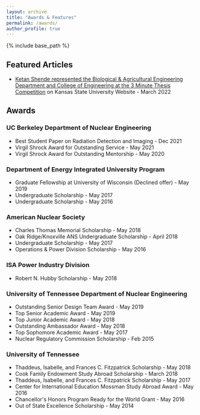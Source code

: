 ```yaml
---
layout: archive
title: "Awards & Features"
permalink: /awards/
author_profile: true
---
```


{% include base_path %}
## Featured Articles

* [Ketan Shende represented the Biological & Agricultural Engineering Department and College of Engineering at the 3 Minute Thesis Competition](https://www.k-state.edu/media/newsreleases/2022-03/3mt-winners3722.html) on Kansas State University Website - March 2022

## Awards
### UC Berkeley Department of Nuclear Engineering
* Best Student Paper on Radiation Detection and Imaging - Dec 2021
* Virgil Shrock Award for Outstanding Service - May 2021
* Virgil Shrock Award for Outstanding Mentorship - May 2020

### Department of Energy Integrated University Program
* Graduate Fellowship at University of Wisconsin (Declined offer) - May 2019
* Undergraduate Scholarship - May 2017
* Undergraduate Scholarship - May 2016

### American Nuclear Society
* Charles Thomas Memorial Scholarship - May 2018
* Oak Ridge/Knoxville ANS Undergraduate Scholarship - April 2018
* Undergraduate Scholarship - May 2017
* Operations & Power Division Scholarship - May 2016

### ISA Power Industry Division
* Robert N. Hubby Scholarship - May 2018

### University of Tennessee Department of Nuclear Engineering
* Outstanding Senior Design Team Award - May 2019
* Top Senior Academic Award - May 2019
* Top Junior Academic Award - May 2018
* Outstanding Ambassador Award - May 2018
* Top Sophomore Academic Award - May 2017
* Nuclear Regulatory Commission Scholarship - Feb 2015

### University of Tennessee
* Thaddeus, Isabelle, and Frances C. Fitzpatrick Scholarship - May 2018
* Cook Family Endowment Study Abroad Scholarship - March 2018
* Thaddeus, Isabelle, and Frances C. Fitzpatrick Scholarship - May 2017
* Center for International Education Mossman Study Abroad Award - May 2016
* Chancellor's Honors Program Ready for the World Grant - May 2016
* Out of State Excellence Scholarship - May 2014
